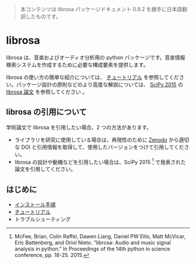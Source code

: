 > 本コンテンツは librosa パッケージドキュメント 0.9.2 を勝手に日本語翻訳したものです。

# librosa

librosa は、音楽およびオーディオ分析用の python パッケージです。音楽情報検索システムを作成するために必要な構成要素を提供します。

librosa の使い方の簡単な紹介については、 [チュートリアル](https://librosa.org/doc/latest/tutorial.html) を参照してください。パッケージ設計の原則などのより高度な解説については、 [SciPy 2015](http://scipy2015.scipy.org/) の [librosa 論文](http://conference.scipy.org/proceedings/scipy2015/pdfs/brian_mcfee.pdf) を参照してください 。

## librosa の引用について

学術論文で librosa を引用したい場合、2 つの方法があります。

- ライブラリを研究に使用している場合は、再現性のために [Zenodo](https://zenodo.org/) から適切な DOI と引用情報を取得して、使用したバージョンをつけて引用してください。
- librosa の設計や動機などを引用したい場合は、SciPy 2015 [^1] で発表された論文を引用してください。

[^1]:McFee, Brian, Colin Raffel, Dawen Liang, Daniel PW Ellis, Matt McVicar, Eric Battenberg, and Oriol Nieto. “librosa: Audio and music signal analysis in python.” In Proceedings of the 14th python in science conference, pp. 18-25. 2015.

## はじめに

- [インストール手順](install_jp.md)
- [チュートリアル](tutorial_jp.md)
- トラブルシューティング


